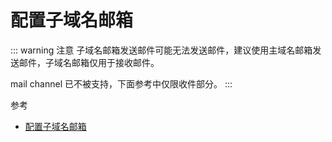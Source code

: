 # 配置子域名邮箱

::: warning 注意
子域名邮箱发送邮件可能无法发送邮件，建议使用主域名邮箱发送邮件，子域名邮箱仅用于接收邮件。

mail channel 已不被支持，下面参考中仅限收件部分。
:::

参考

- [配置子域名邮箱](https://github.com/dreamhunter2333/cloudflare_temp_email/issues/164#issuecomment-2082612710)
